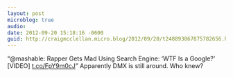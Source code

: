 ```yaml
---
layout: post
microblog: true
audio: 
date: 2012-09-20 15:18:16 -0600
guid: http://craigmcclellan.micro.blog/2012/09/20/t248893867875782656.html
---
```

“@mashable: Rapper Gets Mad Using Search Engine: ‘WTF Is a Google?’ [VIDEO] [t.co/FpY9m0cJ](http://t.co/FpY9m0cJ)” Apparently DMX is still around. Who knew?
